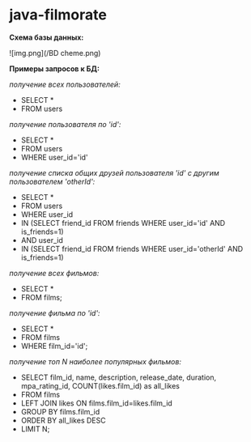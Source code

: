 # java-filmorate
**Схема базы данных:**

![img.png](/BD cheme.png)

**Примеры запросов к БД:**

*получение всех пользователей:* 
* SELECT *
* FROM users

*получение пользователя по 'id':* 
* SELECT * 
* FROM users 
* WHERE user_id='id'

*получение списка общих друзей пользователя 'id' с другим пользователем 'otherId':*
* SELECT *
* FROM users
* WHERE user_id
* IN (SELECT friend_id FROM friends WHERE user_id='id' AND is_friends=1)
* AND user_id
* IN (SELECT friend_id FROM friends WHERE user_id='otherId' AND is_friends=1)

*получение всех фильмов:* 
* SELECT * 
* FROM films;

*получение фильма по 'id':* 
* SELECT * 
* FROM films
* WHERE film_id='id';

*получение топ N наиболее популярных фильмов:* 
* SELECT  film_id, name, description, release_date, duration, mpa_rating_id, COUNT(likes.film_id) as all_likes
* FROM films
* LEFT JOIN likes ON films.film_id=likes.film_id
* GROUP BY films.film_id
* ORDER BY all_likes DESC
* LIMIT N;